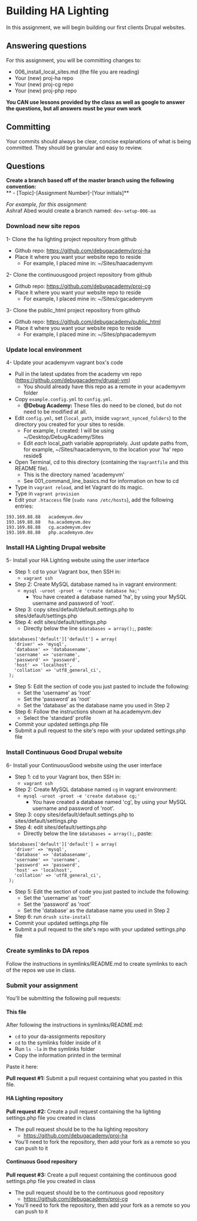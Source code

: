 # Building HA Lighting
In this assignment, we will begin building our first clients Drupal websites.  

## Answering questions
For this assignment, you will be committing changes to:  
- 006_install_local_sites.md (the file you are reading)
- Your (new) proj-ha repo
- Your (new) proj-cg repo
- Your (new) proj-php repo

**You CAN use lessons provided by the class as well as google to answer the questions, but all answers must be your own work**  

## Committing
Your commits should always be clear, concise explanations of what is being committed. They should be granular and easy to review.  

## Questions
**Create a branch based off of the master branch using the following convention:**  
** - [Topic]-[Assignment Number]-[Your initials]**  

*For example, for this assignment:*  
Ashraf Abed would create a branch named: ```dev-setup-006-aa```  

### Download new site repos

1- Clone the ha lighting project repository from github  
- Github repo: https://github.com/debugacademy/proj-ha
- Place it where you want your website repo to reside
  - For example, I placed mine in: ~/Sites/haacademyvm

2- Clone the continuousgood project repository from github  
- Github repo: https://github.com/debugacademy/proj-cg
- Place it where you want your website repo to reside
  - For example, I placed mine in: ~/Sites/cgacademyvm

3- Clone the public_html project repository from github  
- Github repo: https://github.com/debugacademy/public_html
- Place it where you want your website repo to reside
  - For example, I placed mine in: ~/Sites/phpacademyvm

### Update local environment

4- Update your academyvm vagrant box's code  
- Pull in the latest updates from the academy vm repo (https://github.com/debugacademy/drupal-vm)
  - You should already have this repo as a remote in your academyvm folder
- Copy `example.config.yml` to `config.yml`.
  - **@Debug Academy:** These files do need to be cloned, but do not need to be modified at all.
- Edit `config.yml`, set (`local_path`, inside `vagrant_synced_folders`) to the directory you created for your sites to reside.
  - For example, I created: I will be using ~/Desktop/DebugAcademy/Sites
  - Edit *each* local_path variable appropriately. Just update paths from, for example, ~/Sites/haacademyvm, to the location your 'ha' repo reside$
- Open Terminal, cd to this directory (containing the `Vagrantfile` and this README file).
  - This is the directory named 'academyvm'
  - See 001_command_line_basics.md for information on how to cd
- Type in `vagrant reload`, and let Vagrant do its magic.
- Type in `vagrant provision`
- Edit your `.htaccess` file (```sudo nano /etc/hosts```), add the following entries:

```
193.169.88.88   academyvm.dev
193.169.88.88   ha.academyvm.dev
193.169.88.88   cg.academyvm.dev
193.169.88.88   php.academyvm.dev
```

### Install HA Lighting Drupal website

5- Install your HA Lighting website using the user interface
- Step 1: cd to your Vagrant box, then SSH in: 
  - `vagrant ssh`
- Step 2: Create MySQL database named `ha` in vagrant environment:
  - `mysql -uroot -proot -e 'create database ha;'`
    - You have created a database named 'ha', by using your MySQL username and password of 'root'.
- Step 3: copy sites/default/default.settings.php to sites/default/settings.php
- Step 4: edit sites/default/settings.php
  - Directly below the line `$databases = array();`, paste:
```
 $databases['default']['default'] = array(
   'driver' => 'mysql',
   'database' => 'databasename',
   'username' => 'username',
   'password' => 'password',
   'host' => 'localhost',
   'collation' => 'utf8_general_ci',
 );
```
- Step 5: Edit the section of code you just pasted to include the following:
  - Set the 'username' as 'root'
  - Set the 'password' as 'root'
  - Set the 'database' as the database name you used in Step 2
- Step 6: Follow the instructions shown at ha.academyvm.dev
  - Select the 'standard' profile
- Commit your updated settings.php file
- Submit a pull request to the site's repo with your updated settings.php file

### Install Continuous Good Drupal website

6- Install your ContinuousGood website using the user interface
- Step 1: cd to your Vagrant box, then SSH in: 
  - `vagrant ssh`
- Step 2: Create MySQL database named `cg` in vagrant environment:
  - `mysql -uroot -proot -e 'create database cg;'`
    - You have created a database named 'cg', by using your MySQL username and password of 'root'.
- Step 3: copy sites/default/default.settings.php to sites/default/settings.php
- Step 4: edit sites/default/settings.php
  - Directly below the line `$databases = array();`, paste:
```
 $databases['default']['default'] = array(
   'driver' => 'mysql',
   'database' => 'databasename',
   'username' => 'username',
   'password' => 'password',
   'host' => 'localhost',
   'collation' => 'utf8_general_ci',
 );
```
- Step 5: Edit the section of code you just pasted to include the following:
  - Set the 'username' as 'root'
  - Set the 'password' as 'root'
  - Set the 'database' as the database name you used in Step 2
- Step 6: run `drush site-install`
- Commit your updated settings.php file
- Submit a pull request to the site's repo with your updated settings.php file

### Create symlinks to DA repos
Follow the instructions in symlinks/README.md to create symlinks to each of the repos we use in class.

### Submit your assignment
You'll be submitting the following pull requests:  

#### This file
After following the instructions in symlinks/README.md:  
- `cd` to your da-assignments repository  
- `cd` to the symlinks folder inside of it  
- Run `ls -la` in the symlinks folder  
- Copy the information printed in the terminal  

Paste it here:  

**Pull request #1:** Submit a pull request containing what you pasted in this file.

#### HA Lighting repository
**Pull request #2:** Create a pull request containing the ha lighting settings.php file you created in class  
- The pull request should be to the ha lighting repository
  - https://github.com/debugacademy/proj-ha
- You'll need to fork the repository, then add your fork as a remote so you can push to it

#### Continuous Good repository
**Pull request #3:** Create a pull request containing the continuous good settings.php file you created in class  
- The pull request should be to the continuous good repository
  - https://github.com/debugacademy/proj-cg
- You'll need to fork the repository, then add your fork as a remote so you can push to it
